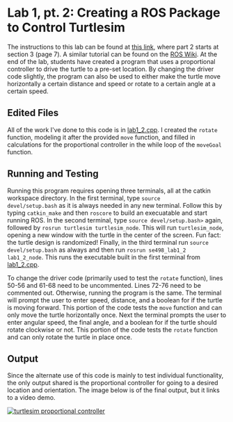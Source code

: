 # Lab 1, pt. 2: Creating a ROS Package to Control Turtlesim
The instructions to this lab can be found at [this link](http://coecsl.ece.illinois.edu/se498/SE498%20Lab1.pdf), where part 2 starts at section 3 (page 7). A similar tutorial can be found on the [ROS Wiki](http://wiki.ros.org/turtlesim). At the end of the lab, students have created a program that uses a proportional controller to drive the turtle to a pre-set location. By changing the driver code slightly, the program can also be used to either make the turtle move horizontally a certain distance and speed or rotate to a certain angle at a certain speed.   

## Edited Files
All of the work I've done to this code is in [lab1_2.cpp](https://github.com/monk200/Mobile_Robotics_with_ROS/blob/main/src/se498_lab1_2/src/lab1_2.cpp). I created the <code>rotate</code> function, modeling it after the provided <code>move</code> function, and filled in calculations for the proportional controller in the while loop of the <code>moveGoal</code> function.  

## Running and Testing
Running this program requires opening three terminals, all at the catkin workspace directory. In the first terminal, type <code>source devel/setup.bash</code> as it is always needed in any new terminal. Follow this by typing <code>catkin_make</code> and then <code>roscore</code> to build an execuatable and start running ROS. In the second terminal, type <code>source devel/setup.bash></code> again, followed by <code>rosrun turtlesim turtlesim_node</code>. This will run <code>turtlesim_node</code>, opening a new window with the turtle in the center of the screen. Fun fact: the turtle design is randomized! Finally, in the third terminal run <code>source devel/setup.bash</code> as always and then run <code>rosrun se498_lab1_2 lab1_2_node</code>. This runs the executable built in the first terminal from [lab1_2.cpp](https://github.com/monk200/Mobile_Robotics_with_ROS/blob/main/src/se498_lab1_2/src/lab1_2.cpp).  

To change the driver code (primarily used to test the <code>rotate</code> function), lines 50-56 and 61-68 need to be uncommented. Lines 72-76 need to be commented out. Otherwise, running the program is the same. The terminal will prompt the user to enter speed, distance, and a boolean for if the turtle is moving forward. This portion of the code tests the <code>move</code> function and can only move the turtle horizontally once. Next the terminal prompts the user to enter angular speed, the final angle, and a boolean for if the turtle should rotate clockwise or not. This portion of the code tests the <code>rotate</code> function and can only rotate the turtle in place once.  

## Output
Since the alternate use of this code is mainly to test individual functionality, the only output shared is the proportional controller for going to a desired location and orientation. The image below is of the final output, but it links to a video demo.  

[![turtlesim proportional controller](https://img.youtube.com/vi/7UYlUK17rCY/0.jpg)](https://youtu.be/7UYlUK17rCY)
